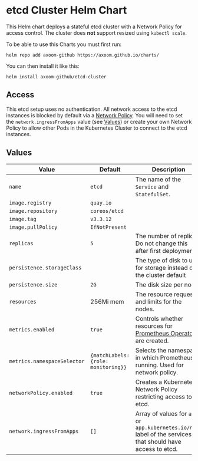 # etcd Cluster Helm Chart

This Helm chart deploys a stateful etcd cluster with a Network Policy for access control. The cluster does **not** support resized using `kubectl scale`.

To be able to use this Charts you must first run:

    helm repo add axoom-github https://axoom.github.io/charts/

You can then install it like this:

    helm install axoom-github/etcd-cluster

## Access

This etcd setup uses no authentication. All network access to the etcd instances is blocked by default via a [Network Policy](https://kubernetes.io/docs/concepts/services-networking/network-policies/). You will need to set the `network.ingressFromApps` value (see [Values](#values)) or create your own Network Policy to allow other Pods in the Kubernetes Cluster to connect to the etcd instances.

## Values

| Value                       | Default                             | Description                                                                                                  |
|-----------------------------|-------------------------------------|--------------------------------------------------------------------------------------------------------------|
| `name`                      | `etcd`                              | The name of the `Service` and `StatefulSet`.                                                                 |
| `image.registry`            | `quay.io`                           |                                                                                                              |
| `image.repository`          | `coreos/etcd`                       |                                                                                                              |
| `image.tag`                 | `v3.3.12`                           |                                                                                                              |
| `image.pullPolicy`          | `IfNotPresent`                      |                                                                                                              |
| `replicas`                  | `5`                                 | The number of replicas. Do not change this after first deployment!                                           |
| `persistence.storageClass`  |                                     | The type of disk to use for storage instead of the cluster default                                           |
| `persistence.size`          | `2G`                                | The disk size per node.                                                                                      |
| `resources`                 | 256Mi mem                           | The resource requests and limits for the nodes.                                                              |
| `metrics.enabled`           | `true`                              | Controls whether resources for [Prometheus Operator](https://coreos.com/operators/prometheus) are created.   |
| `metrics.namespaceSelector` | `{matchLabels: {role: monitoring}}` | Selects the namespace in which Prometheus is running. Used for network policy.                               |
| `networkPolicy.enabled`     | `true`                              | Creates a Kubernetes Network Policy restricting access to etcd.                                              |
| `network.ingressFromApps`   | `[]`                                | Array of values for `app` or `app.kubernetes.io/name` label of the services that should have access to etcd. |

